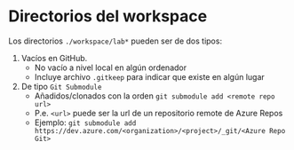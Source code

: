 # Directorios del workspace

Los directorios `./workspace/lab*` pueden ser de dos tipos:

1. Vacíos en GitHub.
    - No vacío a nivel local en algún ordenador 
    - Incluye archivo `.gitkeep` para indicar que existe en algún lugar
2. De tipo `Git Submodule`
    - Añadidos/clonados con la orden `git submodule add <remote repo url>`
    - P.e. `<url>` puede ser la url de un repositorio remote de Azure Repos
    - Ejemplo: `git submodule add https://dev.azure.com/<organization>/<project>/_git/<Azure Repo Git>`
